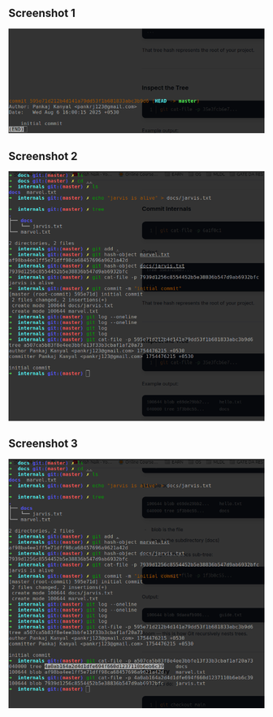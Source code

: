 <h2>Screenshot 1</h2>
<img src="https://github.com/pankajsingh016/Data-Monk-Internship-Data/blob/main/foundation/02_git/ss1.png">


<h2>Screenshot 2</h2>
<img src="https://github.com/pankajsingh016/Data-Monk-Internship-Data/blob/main/foundation/02_git/ss2.png">

<h2>Screenshot 3</h2>
<img src="https://github.com/pankajsingh016/Data-Monk-Internship-Data/blob/main/foundation/02_git/ss3.png">



